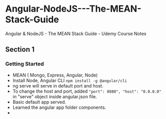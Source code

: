 # Angular-NodeJS---The-MEAN-Stack-Guide
Angular &amp; NodeJS - The MEAN Stack Guide - Udemy Course Notes

## Section 1
### Getting Started
- MEAN ( Mongo, Express, Angular, Node)
- Install Node, Angular CLI `npm install -g @angular/cli`
- ng serve will serve in default port and host.
- To change the host and port, added `"port": 8080", "host": "0.0.0.0"` in "serve" object inside angular.json file.
- Basic default app served.
- Learned the angular app folder components.
- 
<!--stackedit_data:
eyJoaXN0b3J5IjpbLTQ3NTI4NzMwMSwtNjYzNzk0MTIxLDExND
k3MTQ0NzcsLTE2OTgzODMzMjldfQ==
-->